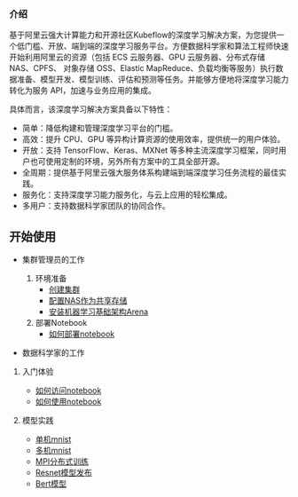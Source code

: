 ### 介绍

基于阿里云强大计算能力和开源社区Kubeflow的深度学习解决方案，为您提供一个低门槛、开放、端到端的深度学习服务平台。方便数据科学家和算法工程师快速开始利用阿里云的资源（包括 ECS 云服务器、GPU 云服务器、分布式存储NAS、CPFS、 对象存储 OSS、Elastic MapReduce、负载均衡等服务）执行数据准备、模型开发、模型训练、评估和预测等任务。并能够方便地将深度学习能力转化为服务 API，加速与业务应用的集成。

具体而言，该深度学习解决方案具备以下特性：

-   简单：降低构建和管理深度学习平台的门槛。
-   高效：提升 CPU、GPU 等异构计算资源的使用效率，提供统一的用户体验。
-   开放：支持 TensorFlow、Keras、MXNet 等多种主流深度学习框架，同时用户也可使用定制的环境，另外所有方案中的工具全部开源。
-   全周期：提供基于阿里云强大服务体系构建端到端深度学习任务流程的最佳实践。
-   服务化：支持深度学习能力服务化，与云上应用的轻松集成。
-   多用户：支持数据科学家团队的协同合作。


## 开始使用

* 集群管理员的工作
	1.  环境准备
		* [创建集群](docs/setup/CREATE_CLUSTER.md)
		* [配置NAS作为共享存储](docs/setup/SETUP_NAS.md)
		* [安装机器学习基础架构Arena](docs/setup/INSTALL_ARENA.md)
	2. 部署Notebook
		* [如何部署notebook](docs/guide/INSTALL_NOTEBOOK.md)

* 数据科学家的工作
1.  入门体验
	* [如何访问notebook](docs/guide/USE_NOTEBOOK.md)
	* [如何使用notebook](docs/guide/USE_NOTEBOOK.md)

2.  模型实践
	* [单机mnist](demo/1-start-with-mnist.ipynb)
	* [多机mnist](demo/2-distributed-mnist.ipynb)
	* [MPI分布式训练](demo/3-submit-mpi.ipynb)
	* [Resnet模型发布](docs/practice/RESNET.md)
	* [Bert模型](docs/practice/BERT.md)
